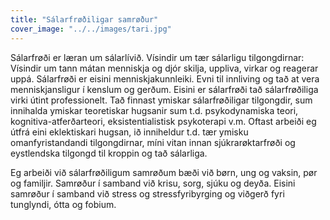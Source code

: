 ```yaml
---
title: "Sálarfrøðiligar samrøður"
cover_image: "../../images/tari.jpg"
---
```


Sálarfrøði er læran um sálarlívið. Vísindir um tær sálarligu tilgongdirnar: Vísindir um tann mátan menniskja og djór skilja, uppliva, virkar og reagerar uppá. Sálarfrøði er eisini menniskjakunnleiki. Evni til innliving og tað at vera menniskjansligur í kenslum og gerðum. Eisini er sálarfrøði tað sálarfrøðiliga virki útint professionelt. Tað finnast ymiskar sálarfrøðiligar tilgongdir, sum innihalda ymiskar teoretiskar hugsanir sum t.d. psykodynamiska teori, kognitiva-atferðarteori, eksistentialistisk psykoterapi v.m. Oftast arbeiði eg útfrá eini eklektiskari hugsan, ið inniheldur t.d. tær ymisku omanfyristandandi tilgongdirnar, míni vitan innan sjúkrarøktarfrøði og eystlendska tilgongd til kroppin og tað sálarliga.

Eg arbeiði við sálarfrøðiligum samrøðum bæði við børn, ung og vaksin, pør og familjir.  Samrøður í samband við krisu, sorg, sjúku og deyða. Eisini samrøður í samband við stress og stressfyribyrging og viðgerð fyri tunglyndi, ótta og fobium.